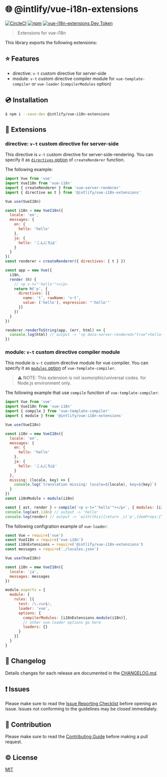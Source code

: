 # :globe_with_meridians: @intlify/vue-i18n-extensions

[![CircleCI](https://circleci.com/gh/intlify/vue-i18n-extensions/tree/master.svg?style=svg)](https://circleci.com/gh/intlify/vue-i18n-extensions/tree/dev)
[![npm](https://img.shields.io/npm/v/@intlify/vue-i18n-extensions.svg)](https://www.npmjs.com/package/@intlify/vue-i18n-extensions)
[![vue-i18n-extensions Dev Token](https://badge.devtoken.rocks/vue-i18n-extensions)](https://devtoken.rocks/package/vue-i18n-extensions)

> Extensions for vue-i18n

This library exports the following extensions:

## :star: Features
- directive: `v-t` custom directive for server-side
- module: `v-t` custom directive compiler module for `vue-template-compiler` or `vue-loader` (`compilerModules` option)

## :cd: Installation

```sh
$ npm i --save-dev @intlify/vue-i18n-extensions
```

## :rocket: Extensions

### directive: `v-t` custom directive for server-side
This directive is `v-t` custom directive for server-side-rendering. You can specify it as [`directives` option](https://ssr.vuejs.org/en/api.html#directives) of `createRenderer` function.

The following example:

```javascript
import Vue from 'vue'
import VueI18n from 'vue-i18n'
import { createRenderer } from 'vue-server-renderer'
import { directive as t } from '@intlify/vue-i18n-extensions'

Vue.use(VueI18n)

const i18n = new VueI18n({
  locale: 'en',
  messages: {
    en: {
      hello: 'hello'
    },
    ja: {
      hello: 'こんにちは'
    }
  }
})
const renderer = createRenderer({ directives: { t } })

const app = new Vue({
  i18n,
  render (h) {
    // <p v-t="'hello'"></p>
    return h('p', {
      directives: [{
        name: 't', rawName: 'v-t',
        value: ('hello'), expression: "'hello'"
      }]
    })
  }
})

renderer.renderToString(app, (err, html) => {
  console.log(html) // output -> '<p data-server-rendered="true">hello</p>'
})
```

### module: `v-t` custom directive compiler module
This module is `v-t` custom directive module for vue compiler. You can specify it as [`modules` option](https://github.com/vuejs/vue/tree/dev/packages/vue-template-compiler#vue-template-compiler) of `vue-template-compiler`.

> :warning: NOTE: This extension is not isomorphic/universal codes. for Node.js environment only.

The following example that use `compile` function of `vue-template-compiler`:

```javascript
import Vue from 'vue'
import VueI18n from 'vue-i18n'
import { compile } from 'vue-template-compiler'
import { module } from '@intlify/vue-i18n-extensions'

Vue.use(VueI18n)

const i18n = new VueI18n({
  locale: 'en',
  messages: {
    en: {
      hello: 'hello'
    },
    ja: {
      hello: 'こんにちは'
    }
  },
  missing: (locale, key) => {
    console.log(`translation missing: locale=${locale}, key=${key}`)
  }
})
const i18nModule = module(i18n)

const { ast, render } = compile(`<p v-t="'hello'"></p>`, { modules: [i18nModule] })
console.log(ast.i18n) // output -> 'hello'
console.log(render) // output -> `with(this){return _c('p',{domProps:{"textContent":_s("hello")}})}`
```

The following configration example of `vue-loader`:

```javascript
const Vue = require('vue')
const VueI18n = require('vue-i18n')
const i18nExtensions = require('@intlify/vue-i18n-extensions')
const messages = require('./locales.json')

Vue.use(VueI18n)

const i18n = new VueI18n({
  locale: 'ja',
  messages: messages
})

module.exports = {
  module: {
    rules: [{
      test: /\.vue$/,
      loader: 'vue',
      options: {
        compilerModules: [i18nExtensions.module(i18n)],
        // other vue-loader options go here
        loaders: {}
      }
    }]
  }
}
```

## :scroll: Changelog
Details changes for each release are documented in the [CHANGELOG.md](https://github.com/intlify/vue-i18n-extensions/blob/dev/CHANGELOG.md).


## :exclamation: Issues
Please make sure to read the [Issue Reporting Checklist](https://github.com/intlify/vue-i18n-extensions/blob/dev/CONTRIBUTING.md#issue-reporting-guidelines) before opening an issue. Issues not conforming to the guidelines may be closed immediately.


## :muscle: Contribution
Please make sure to read the [Contributing Guide](https://github.com/intlify/vue-i18n-extensions/blob/dev/CONTRIBUTING.md) before making a pull request.

## :copyright: License

[MIT](http://opensource.org/licenses/MIT)
